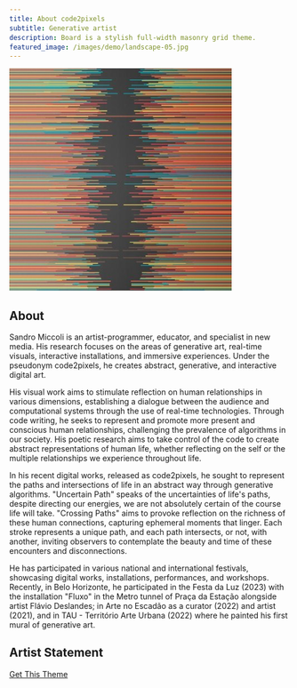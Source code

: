 ```yaml
---
title: About code2pixels
subtitle: Generative artist
description: Board is a stylish full-width masonry grid theme.
featured_image: /images/demo/landscape-05.jpg
---
```


![](/images/about/code2pixels_tumblr.jpg)

## About

Sandro Miccoli is an artist-programmer, educator, and specialist in new media. His research focuses on the areas of generative art, real-time visuals, interactive installations, and immersive experiences. Under the pseudonym code2pixels, he creates abstract, generative, and interactive digital art.

His visual work aims to stimulate reflection on human relationships in various dimensions, establishing a dialogue between the audience and computational systems through the use of real-time technologies. Through code writing, he seeks to represent and promote more present and conscious human relationships, challenging the prevalence of algorithms in our society. His poetic research aims to take control of the code to create abstract representations of human life, whether reflecting on the self or the multiple relationships we experience throughout life.

In his recent digital works, released as code2pixels, he sought to represent the paths and intersections of life in an abstract way through generative algorithms. "Uncertain Path" speaks of the uncertainties of life's paths, despite directing our energies, we are not absolutely certain of the course life will take. "Crossing Paths" aims to provoke reflection on the richness of these human connections, capturing ephemeral moments that linger. Each stroke represents a unique path, and each path intersects, or not, with another, inviting observers to contemplate the beauty and time of these encounters and disconnections.

He has participated in various national and international festivals, showcasing digital works, installations, performances, and workshops. Recently, in Belo Horizonte, he participated in the Festa da Luz (2023) with the installation "Fluxo" in the Metro tunnel of Praça da Estação alongside artist Flávio Deslandes; in Arte no Escadão as a curator (2022) and artist (2021), and in TAU - Território Arte Urbana (2022) where he painted his first mural of generative art.

## Artist Statement


<a href="https://jekyllthemes.io/theme/board-portfolio-jekyll-theme" class="button button--large">Get This Theme</a>